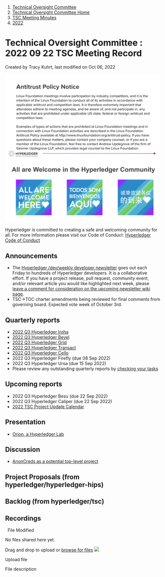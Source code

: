 1. [Technical Oversight Committee](index.html)
2. [Technical Oversight Committee Home](Technical-Oversight-Committee-Home_21430274.html)
3. [TSC Meeting Minutes](TSC-Meeting-Minutes_21448544.html)
4. [2022](2022_21443639.html)

# Technical Oversight Committee : 2022 09 22 TSC Meeting Record

Created by Tracy Kuhrt, last modified on Oct 06, 2022

![](attachments/21431877/21448548.png?height=250) ![](attachments/21431877/21448549.png?height=250)

Hyperledger is committed to creating a safe and welcoming community for all. For more information please visit our Code of Conduct: [Hyperledger Code of Conduct](https://lf-hyperledger.atlassian.net/wiki/spaces/HYP/pages/19595281/Hyperledger+Code+of+Conduct)

## Announcements

- The [Hyperledger /dev/weekly developer newsletter](https://lf-hyperledger.atlassian.net/wiki/pages/viewpage.action?pageId=17170445) goes out each Friday to hundreds of Hyperledger developers. It is a collaborative effort. If you have a project release, pull request, community event, and/or relevant article you would like highlighted next week, please [leave a comment for consideration on the upcoming newsletter wiki page](https://lf-hyperledger.atlassian.net/wiki/display/DR/2021).
- TSC→TOC charter amendments being reviewed for final comments from governing board. Expected vote week of October 3rd.

## Quarterly reports

- [2022 Q3 Hyperledger Iroha](https://lf-hyperledger.atlassian.net/wiki/display/TSC/2022+Q3+Hyperledger+Iroha)
- [2022 Q3 Hyperledger Bevel](https://lf-hyperledger.atlassian.net/wiki/display/TSC/2022+Q3+Hyperledger+Bevel)
- [2022 Q3 Hyperledger Grid](https://lf-hyperledger.atlassian.net/wiki/display/TSC/2022+Q3+Hyperledger+Grid)
- [2022 Q3 Hyperledger Transact](https://lf-hyperledger.atlassian.net/wiki/display/TSC/2022+Q3+Hyperledger+Transact)
- [2022 Q3 Hyperledger Cello](https://lf-hyperledger.atlassian.net/wiki/display/TSC/2022+Q3+Hyperledger+Cello)
- 2022 Q3 Hyperledger Firefly (due 08 Sep 2022)
- 2022 Q3 Hyperledger Ursa (due 15 Sep 2022)
- Please review any outstanding quarterly reports by [checking your tasks](https://wiki.hyperledger.org/plugins/inlinetasks/mytasks.action)

## Upcoming reports

- 2022 Q3 Hyperledger Besu (due 22 Sep 2022)
- 2022 Q3 Hyperledger Caliper (due 22 Sep 2022)
- [2022 TSC Project Update Calendar](https://lf-hyperledger.atlassian.net/wiki/display/TSC/2022+TSC+Project+Update+Calendar)

## Presentation

- [Orion, a Hyperledger Lab](https://github.com/hyperledger-labs/orion-server/blob/main/README.md)

## Discussion

- [AnonCreds as a potential top-level project](https://docs.google.com/presentation/d/1pgWZSnFMJZZ82d72XRt-stlWvB00nkIpofoWpCp7ty8/edit#slide=id.p)

## Project Proposals (from hyperledger/hyperledger-hips)

## Backlog (from hyperledger/tsc)

## Recordings

  File Modified

No files shared here yet.

Drag and drop to upload or [browse for files]() ![](images/icons/wait.gif)

Upload file

File description
